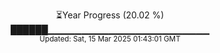 <p align="center">
⏳Year Progress (20.02 %) <br>
██████▁▁▁▁▁▁▁▁▁▁▁▁▁▁▁▁▁▁▁▁▁▁▁▁ <br>
<sub>Updated: Sat, 15 Mar 2025 01:43:01 GMT</sub>
</p>

